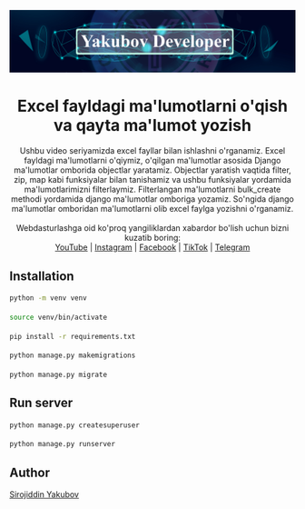 ![logo jpg](banner.jpg "Logo")

<div align="center">
  <h1>Excel fayldagi ma'lumotlarni o'qish va qayta ma'lumot yozish</h1>
</div>

<div align="center">
  Ushbu video seriyamizda excel fayllar bilan ishlashni o'rganamiz. Excel fayldagi ma'lumotlarni o'qiymiz, o'qilgan ma'lumotlar asosida Django ma'lumotlar omborida objectlar yaratamiz. Objectlar yaratish vaqtida filter, zip, map kabi funksiyalar bilan tanishamiz va ushbu funksiyalar yordamida ma'lumotlarimizni filterlaymiz. Filterlangan ma'lumotlarni bulk_create methodi yordamida django ma'lumotlar omboriga yozamiz. So'ngida django ma'lumotlar omboridan ma'lumotlarni olib excel faylga yozishni o'rganamiz.
</div>

<br>

<div align="center">
  Webdasturlashga oid ko'proq yangiliklardan xabardor bo'lish uchun bizni kuzatib boring: <br>
  <a target="_blank" href="https://www.youtube.com/channel/UCeJ6Sc3SaKKArAurnCwlJBw">YouTube</a>
  <span> | </span>
  <a target="_blank" href="https://www.instagram.com/yakubovdeveloper">Instagram</a>
  <span> | </span>
  <a target="_blank" href="https://www.facebook.com/yakubovdeveloper">Facebook</a>
  <span> | </span>
  <a target="_blank" href="https://www.tiktok.com/@yakubovdeveloper">TikTok</a>
  <span> | </span>
  <a target="_blank" href="https://t.me/yakubovdeveloper">Telegram</a>
</div>

## Installation

```bash
python -m venv venv

source venv/bin/activate

pip install -r requirements.txt

python manage.py makemigrations

python manage.py migrate
```

## Run server

```bash
python manage.py createsuperuser

python manage.py runserver
```

## Author
[Sirojiddin Yakubov](https://t.me/Sirojiddin_Yakubov)
